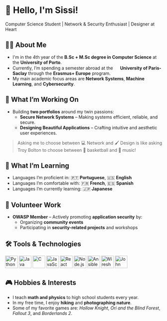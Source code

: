 # 👋 Hello, I'm Sissi!

Computer Science Student | Network & Security Enthusiast | Designer at Heart

## 👩‍🎓 About Me

- I'm in the 4th year of the **B.Sc + M.Sc degree in Computer Science** at the **University of Porto**.  
- Currently, I’m spending a semester abroad at the <img src="https://cdn-icons-png.flaticon.com/512/3187/3187465.png" width="15" height="15"/> **University of Paris-Saclay** through the **Erasmus+ Europe** program.
- My main academic focus areas are **Network Systems**, **Machine Learning**, and **Cybersecurity**.

## 🚀 What I’m Working On

- Building **two portfolios** around my twin passions:
  - **Secure Network Systems** – Making systems efficient, reliable, and secure.  
  - **Designing Beautiful Applications** – Crafting intuitive and aesthetic user experiences.  

> Asking me to choose between 💻 Network and 🖌️ Design is like asking Troy Bolton to choose between 🏀 basketball and 🎵 music!


## 🌱 What I’m Learning

- Languages I’m proficient in: 🇵🇹 **Portuguese**, 🇺🇸 **English**  
- Languages I’m comfortable with: 🇫🇷 **French**, 🇪🇸 **Spanish**  
- Languages I’m currently learning: 🇯🇵 **Japanese**


## 💪 Volunteer Work

- **OWASP Member** – Actively promoting **application security** by:
  - Organizing **community events**  
  - Participating in **security-related projects** and workshops  



## 🛠️ Tools & Technologies

<p>
  <img src="https://cdn.jsdelivr.net/gh/devicons/devicon/icons/python/python-original.svg" width="40" height="40" alt="Python"/>
  <img src="https://cdn.jsdelivr.net/gh/devicons/devicon/icons/java/java-original.svg" width="40" height="40" alt="Java"/>
  <img src="https://cdn.jsdelivr.net/gh/devicons/devicon/icons/c/c-original.svg" width="40" height="40" alt="C"/>
  <img src="https://cdn.jsdelivr.net/gh/devicons/devicon/icons/javascript/javascript-original.svg" width="40" height="40" alt="JavaScript"/>
  <img src="https://cdn.jsdelivr.net/gh/devicons/devicon/icons/react/react-original.svg" width="40" height="40" alt="React"/>
  <img src="https://cdn.jsdelivr.net/gh/devicons/devicon/icons/nodejs/nodejs-original.svg" width="40" height="40" alt="Node.js"/>
  <img src="https://miro.medium.com/v2/resize:fit:280/1*NRgojJ9tSeFuPPTkEWRDPA.png" width="40" height="40" alt="Ansible"/>
  <img src="https://www.kali.org/tools/wireshark/images/wireshark-logo.svg" width="40" height="40" alt="Wireshark"/>
  <img src="https://dashboard.snapcraft.io/site_media/appmedia/2024/08/com.openwall.John.png" width="40" height="40" alt="John the Ripper"/>
</p>



## 🎮 Hobbies & Interests

- I teach **math and physics** to high school students every year. 
- In my free time, I enjoy **hiking** and **photographing nature**.  
- Some of my favorite games are: *Hollow Knight*, *Ori and the Blind Forest*, *Fallout 3*, and *Borderlands 2*.

